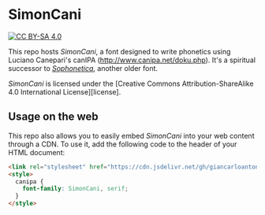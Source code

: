 # SimonCani

[![CC BY-SA 4.0](https://img.shields.io/badge/License-CC%20BY--SA%204.0-lightgrey.svg)](http://creativecommons.org/licenses/by-sa/4.0/)

This repo hosts _SimonCani_, a font designed to write phonetics using Luciano Canepari's canIPA (http://www.canipa.net/doku.php). It's a spiritual successor to [_Sophonetica_](https://github.com/giancarloantonucci/Sophonetica/tree/main), another older font.

_SimonCani_ is licensed under the [Creative Commons Attribution-ShareAlike 4.0 International License][license].

## Usage on the web

This repo also allows you to easily embed _SimonCani_ into your web content through a CDN. To use it, add the following code to the header of your HTML document:

```html
<link rel="stylesheet" href="https://cdn.jsdelivr.net/gh/giancarloantonucci/SimonCani/font.css">
<style>
  canipa {
    font-family: SimonCani, serif;
  }
</style>
```
